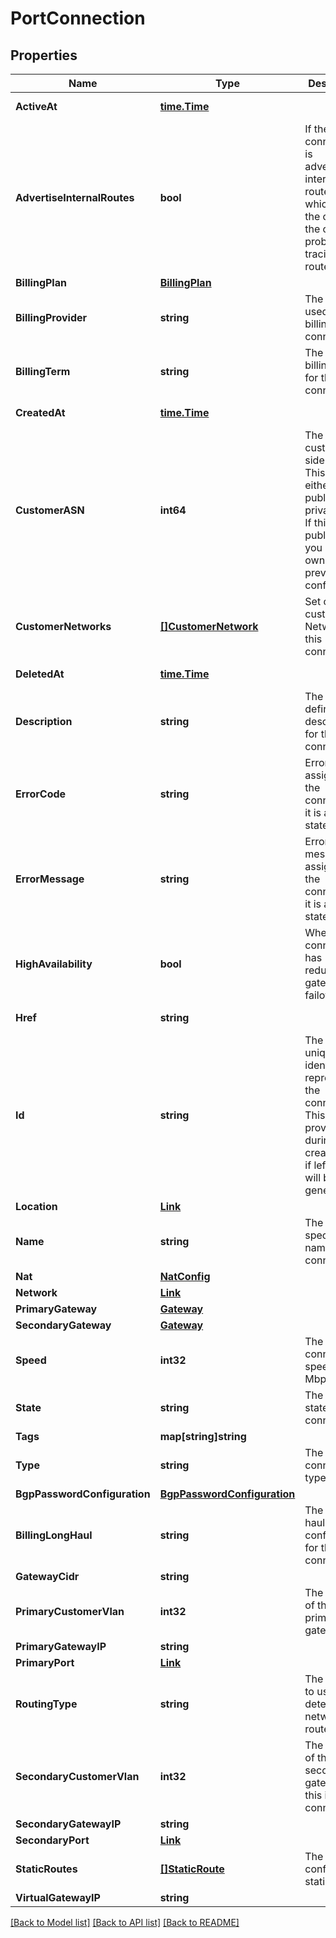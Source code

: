# PortConnection

## Properties

Name | Type | Description | Notes
------------ | ------------- | ------------- | -------------
**ActiveAt** | [**time.Time**](time.Time.md) |  | [optional] [readonly] 
**AdvertiseInternalRoutes** | **bool** | If the connection is advertising internal routes, which allows the customer the option of probing and tracing these routes. | [optional] 
**BillingPlan** | [**BillingPlan**](BillingPlan.md) |  | [optional] 
**BillingProvider** | **string** | The provider used for billing this connection. | [optional] [readonly] 
**BillingTerm** | **string** | The licensed billing term for the connection. | 
**CreatedAt** | [**time.Time**](time.Time.md) |  | [optional] [readonly] 
**CustomerASN** | **int64** | The customer side ASN. This can either be a public or private ASN. If this is a public ASN, you must own it to prevent conflicts. | [optional] 
**CustomerNetworks** | [**[]CustomerNetwork**](CustomerNetwork.md) | Set of customer Networks for this connection. | [optional] 
**DeletedAt** | [**time.Time**](time.Time.md) |  | [optional] [readonly] 
**Description** | **string** | The user defined description for the connection. | [optional] 
**ErrorCode** | **string** | Error Code assigned to the connection if it is an error state. | [optional] [readonly] 
**ErrorMessage** | **string** | Error message assigned to the connection if it is an error state. | [optional] [readonly] 
**HighAvailability** | **bool** | Whether this connection has redundant gateways for failover. | 
**Href** | **string** |  | [optional] [readonly] 
**Id** | **string** | The id is a unique identifier representing the connection. This can be provided during creation, but if left empty, will be generated. | [optional] 
**Location** | [**Link**](Link.md) |  | 
**Name** | **string** | The user specified name for the connection. | 
**Nat** | [**NatConfig**](NATConfig.md) |  | [optional] 
**Network** | [**Link**](Link.md) |  | [optional] 
**PrimaryGateway** | [**Gateway**](Gateway.md) |  | [optional] 
**SecondaryGateway** | [**Gateway**](Gateway.md) |  | [optional] 
**Speed** | **int32** | The connection speed in Mbps. | 
**State** | **string** | The current state of the connection. | [optional] [readonly] 
**Tags** | **map[string]string** |  | [optional] 
**Type** | **string** | The connection type. | 
**BgpPasswordConfiguration** | [**BgpPasswordConfiguration**](BGPPasswordConfiguration.md) |  | [optional] 
**BillingLongHaul** | **string** | The long haul billing configuration for this connection. | [optional] [readonly] 
**GatewayCidr** | **string** |  | [optional] 
**PrimaryCustomerVlan** | **int32** | The VLAN ID of the primary gateway. | 
**PrimaryGatewayIP** | **string** |  | [optional] 
**PrimaryPort** | [**Link**](Link.md) |  | 
**RoutingType** | **string** | The method to use for determining network routes. | [optional] 
**SecondaryCustomerVlan** | **int32** | The VLAN ID of the secondary gateway if this is an HA connection. | [optional] 
**SecondaryGatewayIP** | **string** |  | [optional] 
**SecondaryPort** | [**Link**](Link.md) |  | [optional] 
**StaticRoutes** | [**[]StaticRoute**](StaticRoute.md) | The user configured static routes. | [optional] 
**VirtualGatewayIP** | **string** |  | [optional] 

[[Back to Model list]](../README.md#documentation-for-models) [[Back to API list]](../README.md#documentation-for-api-endpoints) [[Back to README]](../README.md)


